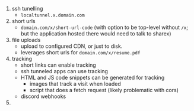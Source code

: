 

1. ssh tunelling
   - `localtunnel.x.domain.com`
2. short urls
   - `domain.com/x/short-url-code` (with option to be top-level without `/x`; but the application hosted there would need to talk to sharex)
3. file uploads
   - upload to configured CDN, or just to disk.
   - leverages short urls for `domain.com/x/resume.pdf`
4. tracking
   - short links can enable tracking
   - ssh tunneled apps can use tracking
   - HTML and JS code snippets can be generated for tracking
     - images that track a visit when loaded
     - script that does a fetch request (likely problematic with cors)
   - discord webhooks
5. 

